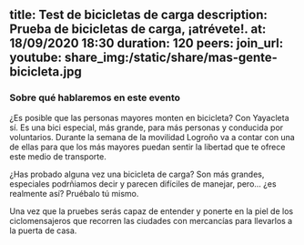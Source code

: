 title: Test de bicicletas de carga
description: Prueba de bicicletas de carga, ¡atrévete!.
at: 18/09/2020 18:30
duration: 120
peers:
join_url:
youtube:
share_img:/static/share/mas-gente-bicicleta.jpg
----
### Sobre qué hablaremos en este evento

¿Es posible que las personas mayores monten en bicicleta? Con Yayacleta sí. Es una bici especial, más grande, para más personas y conducida por voluntarios. Durante la semana de la movilidad Logroño va a contar con una de ellas para que los más mayores puedan sentir la libertad que te ofrece este medio de transporte.

¿Has probado alguna vez una bicicleta de carga? Son más grandes, especiales podrñiamos decir y parecen difíciles de manejar, pero... ¿es realmente así? Pruébalo tú mismo.

Una vez que la pruebes serás capaz de entender y ponerte en la piel de los ciclomensajeros que recorren las ciudades con mercancías para llevarlos a la puerta de casa.
